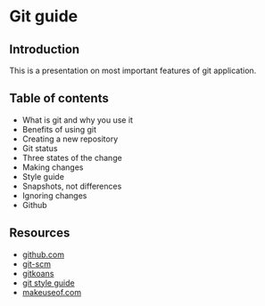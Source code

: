 # Git guide

## Introduction
This is a presentation on most important features of git application.

## Table of contents
- What is git and why you use it
- Benefits of using git
- Creating a new repository
- Git status
- Three states of the change
- Making changes
- Style guide
- Snapshots, not differences
- Ignoring changes
- Github

## Resources
- [github.com](https://help.github.com)
- [git-scm](https://git-scm.com/book)
- [gitkoans](http://gitkoans.tumblr.com)
- [git style guide](https://github.com/agis-/git-style-guide)
- [makeuseof.com](http://www.makeuseof.com/tag/git-version-control-youre-developer)
